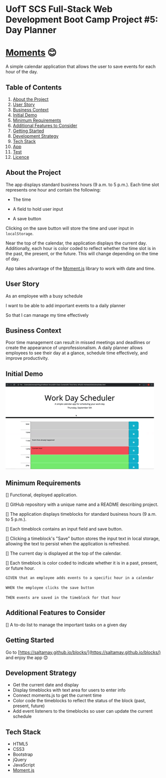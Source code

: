 # UofT SCS Full-Stack Web Development Boot Camp Project #5: Day Planner

# [Moments](https://saltamay.github.io/UofT_BootCamp_DayPlanner/) 😊
A simple calendar application that allows the user to save events for each hour of the day.

## Table of Contents

1. [About the Project](#about-the-project)
1. [User Story](#user-story)
1. [Business Context](#business-context)
1. [Initial Demo](#demo)
1. [Minimum Requirements](#minimum-requirements)
1. [Additional Features to Consider](#additional-features-to-consider)
1. [Getting Started](#getting-started)
1. [Development Strategy](#development-strategy)
1. [Tech Stack](#apis(s)-used)
1. [App](#app)
1. [Test](#test)
1. [Licence](#licence)

## About the Project

The app displays standard business hours (9 a.m. to 5 p.m.). Each time slot represents one hour and contain the following:

* The time

* A field to hold user input

* A save button

Clicking on the save button will store the time and user input in `localStorage`.

Near the top of the calendar, the application displays the current day. Additionally, each hour is color coded to reflect whether the time slot is in the past, the present, or the future. This will change depending on the time of day.

App takes advantage of the [Moment.js](https://momentjs.com/) library to work with date and time.

## User Story

As an employee with a busy schedule

I want to be able to add important events to a daily planner

So that I can manage my time effectively 

## Business Context

Poor time management can result in missed meetings and deadlines or create the appearance of unprofessionalism. A daily planner allows employees to see their day at a glance, schedule time effectively, and improve productivity.

## Initial Demo

![day planner demo](./assets/05-Third-Party-APIs-homework-demo.gif)

## Minimum Requirements

[] Functional, deployed application.

[] GitHub repository with a unique name and a README describing project.

[] The application displays timeblocks for standard business hours (9 a.m. to 5 p.m.).

[] Each timeblock contains an input field and save button.

[] Clicking a timeblock's "Save" button stores the input text in local storage, allowing the text to persist when the application is refreshed.

[] The current day is displayed at the top of the calendar.

[] Each timeblock is color coded to indicate whether it is in a past, present, or future hour.

```
GIVEN that an employee adds events to a specific hour in a calendar

WHEN the employee clicks the save button

THEN events are saved in the timeblock for that hour
```

## Additional Features to Consider

[] A to-do list to manage the important tasks on a given day

## Getting Started

Go to [https://saltamay.github.io/blocks/](https://saltamay.github.io/blocks/) and enjoy the app 😊

## Development Strategy

* Get the current date and display
* Display timeblocks with text area for users to enter info
* Connect moments.js to get the current time
* Color code the timeblocks to reflect the status of the block (past, present, future)
* Add event listeners to the timeblocks so user can update the current schedule

## Tech Stack

- HTML5
- CSS3
- Bootstrap
- jQuery
- JavaScript
- [Moment.js](https://momentjs.com/)

